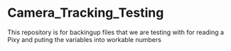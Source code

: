 # Camera_Tracking_Testing

This repository is for backingup files that we are testing with for reading a Pixy and puting the variables into workable numbers
